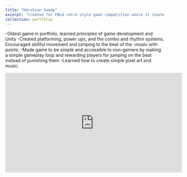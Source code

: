```yaml
---
title: "Harshian Swamp"
excerpt: "Created for FBLA retro style game competition where it reached the national level and placed in the top ten out of over 100 competitiors. 2D rhythm platformer inspired by Pac-Man.<br/><img src='/images/HarshianSwamp.jpg'>"
collection: portfolio
---
```


-Oldest game in portfolio, learned principles of game development and Unity
-Created platforming, power ups, and the combo and rhythm systems. Encouraged skillful movement and jumping to the beat of the -music with points.
-Made game to be simple and accessible to non-gamers by making a simple gameplay loop and rewarding players for jumping on the beat instead of punishing them
-Learned how to create simple pixel art and music.


<iframe width="560" height="315" src="https://www.youtube.com/embed/z35y6zQ5_aI" frameborder="0" allowfullscreen></iframe>


